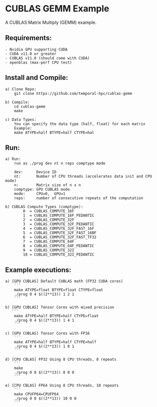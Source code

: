 # CUBLAS GEMM Example
A CUBLAS Matrix Multiply (GEMM) example.

## Requirements:
	- Nvidia GPU supporting CUDA
	- CUDA v11.0 or greater
	- CUBLAS v11.0 (should come with CUDA)
	- openblas (max-perf CPU test)

## Install and Compile:
	a) Clone Repo:
        git clone https://github.com/temporal-hpc/cublas-gemm

	b) Compile:
        cd cublas-gemm
        make

    c) Data Types:
        You can specify the data type (half, float) for each matrix
        Example:
        make ATYPE=half BTYPE=half CTYPE=hal
        

## Run:
    a) Run:
        run as ./prog dev nt n reps comptype mode

        dev:      Device ID
        nt:       Number of CPU threads (accelerates data init and CPU mode)
        n:        Matrix size of n x n
        comptype: GPU CUBLAS mode
        mode:     CPU=0,  GPU=1
        reps:     number of consecutive repeats of the computation

    b) CUBLAS Compute Types (comptype):
            0  = CUBLAS_COMPUTE_16F
            1  = CUBLAS_COMPUTE_16F_PEDANTIC
            2  = CUBLAS_COMPUTE_32F
            3  = CUBLAS_COMPUTE_32F_PEDANTIC
            4  = CUBLAS_COMPUTE_32F_FAST_16F
            5  = CUBLAS_COMPUTE_32F_FAST_16BF
            6  = CUBLAS_COMPUTE_32F_FAST_TF32
            7  = CUBLAS_COMPUTE_64F
            8  = CUBLAS_COMPUTE_64F_PEDANTIC
            9  = CUBLAS_COMPUTE_32I
            10 = CUBLAS_COMPUTE_32I_PEDANTIC

## Example executions:
    a) [GPU CUBLAS] Default CUBLAS math (FP32 CUDA cores)
        ```
        make ATYPE=float BTYPE=float CTYPE=float
        ./prog 0 4 $((2**13)) 1 2 1
        ```

    b) [GPU CUBLAS] Tensor Cores with mixed precision
       ```
        make ATYPE=half BTYPE=half CTYPE=float
        ./prog 0 4 $((2**13)) 1 4 1
        ```

    c) [GPU CUBLAS] Tensor Cores with FP16
        ```
        make ATYPE=half BTYPE=half CTYPE=half
        ./prog 0 4 $((2**13)) 1 0 1
        ```

    d) [CPU CBLAS] FP32 Using 8 CPU threads, 8 repeats
        ```
        make
        ./prog 0 8 $((2**13)) 8 0 0
        ```

    e) [CPU CBLAS] FP64 Using 8 CPU threads, 10 repeats 
        ```
        make CPUFP64=CPUFP64
        ./prog 0 8 $((2**13)) 10 0 0
        ```
